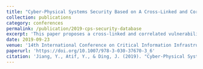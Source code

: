 ```yaml
---
title: "Cyber-Physical Systems Security Based on A Cross-Linked and Correlated Vulnerability Database"
collection: publications
category: conferences
permalink: /publication/2019-cps-security-database
excerpt: 'This paper proposes a cross-linked and correlated vulnerability database framework for cyber-physical systems, enabling automated vulnerability analysis, trend identification, and risk assessment to enhance critical infrastructure protection.'
date: 2019-09-23
venue: '14th International Conference on Critical Information Infrastructures Security (CRITIS 2019)'
paperurl: 'https://doi.org/10.1007/978-3-030-37670-3_6'
citation: 'Jiang, Y., Atif, Y., & Ding, J. (2019). "Cyber-Physical Systems Security Based on A Cross-Linked and Correlated Vulnerability Database." In <i>Critical Information Infrastructures Security: 14th International Conference (CRITIS 2019)</i>. Springer, pp. 71-82.'
---
```

